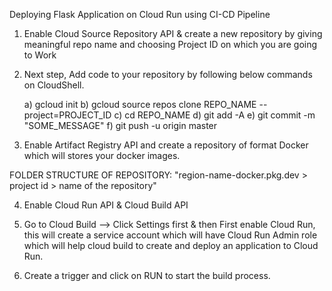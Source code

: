 Deploying Flask Application on Cloud Run using CI-CD Pipeline 

1. Enable Cloud Source Repository API & create a new repository by giving meaningful repo name and choosing Project ID on which you are going to Work

2. Next step, Add code to your repository by following below commands on CloudShell.

    a) gcloud init
    b) gcloud source repos clone REPO_NAME --project=PROJECT_ID
    c) cd REPO_NAME
    d) git add -A
    e) git commit -m "SOME_MESSAGE"
    f) git push -u origin master

3. Enable Artifact Registry API and create a repository of format Docker which will stores your docker images.

FOLDER STRUCTURE OF REPOSITORY: "region-name-docker.pkg.dev > project id > name of the repository"

4. Enable Cloud Run API & Cloud Build API

5. Go to Cloud Build --> Click Settings first & then First enable Cloud Run, this will create a service account which will have Cloud Run Admin role which will help cloud build to create and deploy an application to Cloud Run.

6. Create a trigger and click on RUN to start the build process.